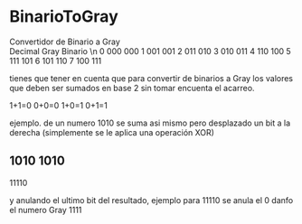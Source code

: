 # BinarioToGray
Convertidor de  Binario a Gray  
Decimal Gray Binario \n
   0     000    000
   1     001    001
   2     011    010
   3     010    011
   4     110    100
   5     111    101
   6     101    110
   7     100    111
   
   tienes que tener en cuenta que para convertir de binarios a Gray los valores que deben ser sumados en base 2 
   sin tomar encuenta el acarreo. 
   
   1+1=0
   0+0=0
   1+0=1
   0+1=1
   
ejemplo. de un numero 1010  se suma asi mismo pero  desplazado un bit a la derecha (simplemente se le aplica una operación XOR)

1010
 1010
----
11110

 y anulando el ultimo bit del resultado, ejemplo para 11110 se anula el 0 danfo el numero Gray  1111
